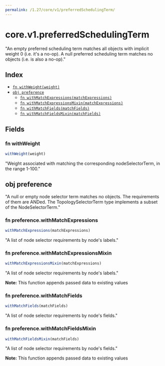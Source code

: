 ```yaml
---
permalink: /1.27/core/v1/preferredSchedulingTerm/
---
```


# core.v1.preferredSchedulingTerm

"An empty preferred scheduling term matches all objects with implicit weight 0 (i.e. it's a no-op). A null preferred scheduling term matches no objects (i.e. is also a no-op)."

## Index

* [`fn withWeight(weight)`](#fn-withweight)
* [`obj preference`](#obj-preference)
  * [`fn withMatchExpressions(matchExpressions)`](#fn-preferencewithmatchexpressions)
  * [`fn withMatchExpressionsMixin(matchExpressions)`](#fn-preferencewithmatchexpressionsmixin)
  * [`fn withMatchFields(matchFields)`](#fn-preferencewithmatchfields)
  * [`fn withMatchFieldsMixin(matchFields)`](#fn-preferencewithmatchfieldsmixin)

## Fields

### fn withWeight

```ts
withWeight(weight)
```

"Weight associated with matching the corresponding nodeSelectorTerm, in the range 1-100."

## obj preference

"A null or empty node selector term matches no objects. The requirements of them are ANDed. The TopologySelectorTerm type implements a subset of the NodeSelectorTerm."

### fn preference.withMatchExpressions

```ts
withMatchExpressions(matchExpressions)
```

"A list of node selector requirements by node's labels."

### fn preference.withMatchExpressionsMixin

```ts
withMatchExpressionsMixin(matchExpressions)
```

"A list of node selector requirements by node's labels."

**Note:** This function appends passed data to existing values

### fn preference.withMatchFields

```ts
withMatchFields(matchFields)
```

"A list of node selector requirements by node's fields."

### fn preference.withMatchFieldsMixin

```ts
withMatchFieldsMixin(matchFields)
```

"A list of node selector requirements by node's fields."

**Note:** This function appends passed data to existing values